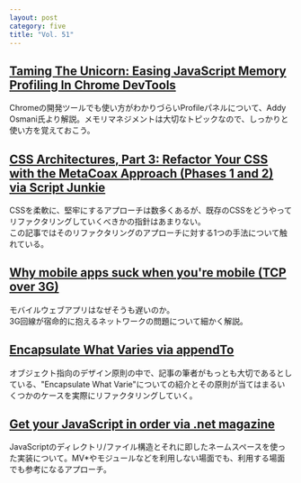 ```yaml
---
layout: post
category: five
title: "Vol. 51"
---
```


## [Taming The Unicorn: Easing JavaScript Memory Profiling In Chrome DevTools](http://addyosmani.com/blog/taming-the-unicorn-easing-javascript-memory-profiling-in-devtools/)

Chromeの開発ツールでも使い方がわかりづらいProfileパネルについて、Addy Osmani氏より解説。メモリマネジメントは大切なトピックなので、しっかりと使い方を覚えておこう。

## [CSS Architectures, Part 3: Refactor Your CSS with the MetaCoax Approach (Phases 1 and 2) via Script Junkie](http://msdn.microsoft.com/en-us/magazine/dn133247.aspx)

CSSを柔軟に、堅牢にするアプローチは数多くあるが、既存のCSSをどうやってリファクタリングしていくべきかの指針はあまりない。  
この記事ではそのリファクタリングのアプローチに対する1つの手法について触れている。

## [Why mobile apps suck when you're mobile (TCP over 3G)](http://blog.davidsingleton.org/mobiletcp/)

モバイルウェブアプリはなぜそうも遅いのか。  
3G回線が宿命的に抱えるネットワークの問題について細かく解説。

## [Encapsulate What Varies via appendTo](http://appendto.com/blog/2013/04/encapsulate-what-varies/)

オブジェクト指向のデザイン原則の中で、記事の筆者がもっとも大切であるとしている、"Encapsulate What Varie"についての紹介とその原則が当てはまるいくつかのケースを実際にリファクタリングしていく。

## [Get your JavaScript in order via .net magazine](http://m.netmagazine.com/tutorials/get-your-javascript-order)

JavaScriptのディレクトリ/ファイル構造とそれに即したネームスペースを使った実装について。MV*やモジュールなどを利用しない場面でも、利用する場面でも参考になるアプローチ。